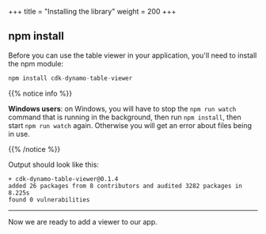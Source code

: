 +++
title = "Installing the library"
weight = 200
+++

## npm install

Before you can use the table viewer in your application, you'll need to install
the npm module:

```s
npm install cdk-dynamo-table-viewer
```

{{% notice info %}}

**Windows users**: on Windows, you will have to stop the `npm run watch` command
that is running in the background, then run `npm install`, then start
`npm run watch` again. Otherwise you will get an error about files being
in use.

{{% /notice %}}

Output should look like this:

```
+ cdk-dynamo-table-viewer@0.1.4
added 26 packages from 8 contributors and audited 3282 packages in 8.225s
found 0 vulnerabilities
```

----

Now we are ready to add a viewer to our app.
